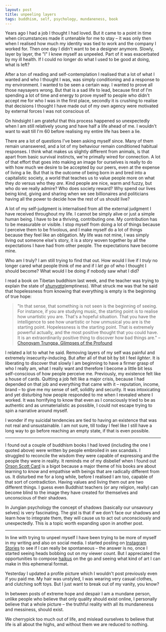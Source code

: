 ```yaml
---
layout: post
title: unpeeling layers
tags: buddhism, self, psychology, mundaneness, book
---
```

Years ago I had a job I thought I had loved. But it came to a point in time when circumstances made it untenable for me to stay – it was only then when I realised how much my identity was tied to work and the company I worked for. Then one day I didn't want to be a designer anymore. Slowly, layer by layer, the "I" I knew myself as unpeeled. Part of it was exacerbated by my ill health. If I could no longer do what I used to be good at doing, what is left? 

After a ton of reading and self-contemplation I realised that a lot of what I wanted and who I thought I was, was simply conditioning and a response to my environment. I wanted to be seen a certain way. I wanted to prove all those naysayers wrong.  But that is a sad life to lead, because first of I'm spending a lot of time and energy to prove myself to people who didn't accept me for who I was in the first place, secondly it is crushing to realise that decisions I thought I have made out of my own agency were motivated by external forces I was not conscious of.

On hindsight I am grateful that this process happened so unexpectedly when I am still relatively young and have half a life ahead of me. I wouldn't want to wait till I'm 60 before realising my entire life has been a lie.

There are a lot of questions I've been asking myself since. Many of them remain unanswered, and a lot of my behaviour remain conditioned habitual responses. I think what makes us slightly different from animals, is that apart from basic survival instincts, we're primally wired for connection. A lot of that effort that goes into making an image for ourselves is really to do with how much we desire to be accepted by our peers, even at the expense of living a lie. But that is the outcome of being born in and bred into a capitalistic society, a world that teaches us to value people more on what they _do_ versus who they _are_. Kind people are nice, warm and fuzzy, but who do we really admire? Who does society reward? Why spend our lives being kind, giving and sharing when we see billionaires and politicians having all the power to decide how the rest of us should live?

A lot of my self-judgment is internalised from all the external judgment I have received throughout my life. I cannot be simply alive or just a simple human being. I have to be a thriving, contributing one. My contribution has to be measurable or visible. I stop myself from doing a lot of things because I perceive them to be frivolous, and I make myself do a lot of things because they feel like an obligation. My life was not mine, I was simply living out someone else's story, it is a story woven together by all the expectations I have had from other people. The expectations have become mine.

 Who am I truly? I am still trying to find that out. How would I live if I _truly_ no longer cared what people think of me and if I _let go_ of who I thought I should become? What would I be doing if nobody saw what I did? 
 
I read a book on Tibetan buddhism last week, and the teacher was trying to explain the state of [_shunyata_](https://en.wikipedia.org/wiki/%C5%9A%C5%ABnyat%C4%81)(emptiness). What struck me was that he said that hopelessness from knowing that everything is empty is the beginning of true hope:

> "In that sense, that something is not seen is the beginning of seeing. For instance, if you are studying music, the starting point is to realise how unartistic you are. That's a hopeful situation. That you have the intelligence to see how unartistic or how unmusical you are is the starting point. Hopelessness is the starting point. That is extremely powerful actually, and the most positive thought that you could have. It is an extraordinarily positive thing to discover how bad things are." – [Chongyam Trungpa, Glimpses of the Profound](https://www.goodreads.com/book/show/25893765-glimpses-of-the-profound)

I related a lot to what he said. Removing layers of my self was painful and extremely insecurity-inducing. But after all of that bit by bit I feel _lighter_. It is liberating to discover that slowly I am beginning to have a firmer grasp of who I really am, what I really want and therefore I become a little bit less self-conscious of how people perceive me. Previously, my existence felt like a house of cards. Quitting a job felt like a major crisis, because I had depended on that job and everything that came with it – reputation, income, brand – to give me my sense of self, solidity and security. It was intoxicating and yet disturbing how people responded to me when I revealed where I worked. It was horrifying to know that even as I consciously tried to be as authentic and as unmaterialistic as possible, I could not escape trying to spin a narrative around myself.

I wonder if my suicidal tendencies are tied to having an existence that was not real and unsustainable. I am not sure, till today I feel like I still have a long way to go before reaching an empty state, if that is even possible.

----
I found out a couple of buddhism books I had loved (including the one I quoted above) were written by people embroiled in sex scandals. I struggled to reconcile the wisdom they were capable of expressing and the people they were in reality. It reminds me of my disbelief when I found out [Orson Scott Card](https://en.wikipedia.org/wiki/Orson_Scott_Card) is a bigot because a major theme of his books are about learning to _know_ and empathise with beings that are radically different from us. It disturbed me for a long while, before I realised I am too, capable of that sort of contradiction. Having values and living them out are two different things. I guess even Buddhist teachers (or any religion, really) can become blind to the image they have created for themselves and unconscious of their shadows. 

In Jungian psychology the concept of shadows (basically our unsavoury selves) is very fascinating. The gist is that if we don't face our shadows and learn how to integrate them, they will cause us to act out unconsciously and unexpectedly. This is a topic worth expanding upon in another post.

----
In line with trying to unpeel myself I have been trying to be more of myself in my writing and also on social media. I started posting on [Instagram Stories](https://www.instagram.com/stories/wynlim) to see if I can really be spontaneous – the answer is no, once I started seeing heads bobbing out on my viewer count. But I appreciated the opportunities to compose [haikus](https://www.instagram.com/stories/highlights/17991026815042835/) on the go and seeing what kind of art I can make in this ephemeral format.

Yesterday I updated a profile picture which I wouldn't post previously even if you paid me. My hair was unstyled, I was wearing very casual clothes, and clutching soft toys. But I just want to break out of my vanity, you know?

In between posts of extreme hope and despair I am a mundane person, unlike people who believe that only quality should exist online, I personally believe that a whole picture – the truthful reality with all its mundaneness and messiness, should exist.

We cherrypick too much out of life, and mislead ourselves to believe that life is all about the highs, and without them we are reduced to nothing.
